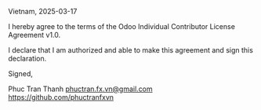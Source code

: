 Vietnam, 2025-03-17

I hereby agree to the terms of the Odoo Individual Contributor License
Agreement v1.0.

I declare that I am authorized and able to make this agreement and sign this
declaration.

Signed,

Phuc Tran Thanh phuctran.fx.vn@gmail.com https://github.com/phuctranfxvn
